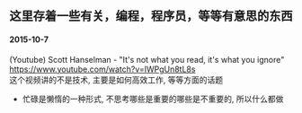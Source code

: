 ## 这里存着一些有关，编程，程序员，等等有意思的东西




#### 2015-10-7

(Youtube) Scott Hanselman - "It's not what you read, it's what you ignore"  
https://www.youtube.com/watch?v=IWPgUn8tL8s   
这个视频讲的不是技术, 主要是如何高效工作, 等等方面的话题  
  - 忙碌是懒惰的一种形式, 不思考哪些是重要的哪些是不重要的, 所以什么都做  
